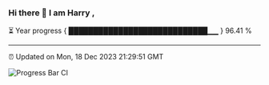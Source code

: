 ### Hi there 👋 I am Harry , 

⏳ Year progress { ████████████████████████████▁▁ } 96.41 %

---

⏰ Updated on Mon, 18 Dec 2023 21:29:51 GMT

![Progress Bar CI](https://github.com/duykhang68/duykhang68/workflows/Progress%20Bar%20CI/badge.svg)
